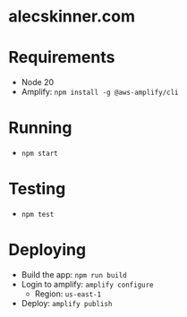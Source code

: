 # alecskinner.com

# Requirements

- Node 20
- Amplify: `npm install -g @aws-amplify/cli`

# Running

- `npm start`

# Testing

- `npm test`

# Deploying

- Build the app: `npm run build`
- Login to amplify: `amplify configure`
  - Region: `us-east-1`
- Deploy: `amplify publish`
